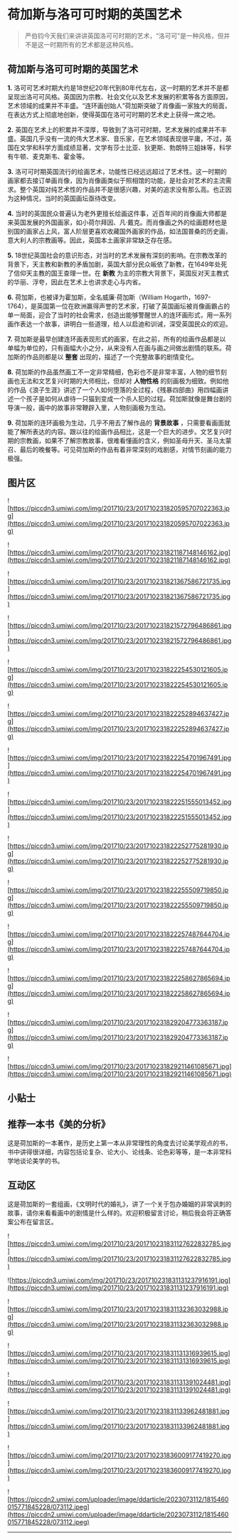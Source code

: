 # 荷加斯与洛可可时期的英国艺术

> 严伯钧今天我们来讲讲英国洛可可时期的艺术，“洛可可”是一种风格，但并不是这一时期所有的艺术都是这种风格。

## 荷加斯与洛可可时期的英国艺术

 **1.** 洛可可艺术时期大约是18世纪20年代到80年代左右，这一时期的艺术并不是都呈现出洛可可风格。英国因为宗教、社会文化以及艺术发展的积累等各方面原因，艺术领域的成果并不丰盛。“连环画创始人”荷加斯突破了肖像画一家独大的局面，在表达方式上彻底地创新，使得英国在洛可可时期的艺术史上获得一席之地。

 **2.** 英国在艺术上的积累并不深厚，导致到了洛可可时期，艺术发展的成果并不丰盛。英国几乎没有一流的伟大艺术家、音乐家，在艺术领域表现很平庸，不过，英国在文学和科学方面成绩显著，文学有莎士比亚、狄更斯、勃朗特三姐妹等，科学有牛顿、麦克斯韦、霍金等。

 **3.** 洛可可时期英国流行的绘画艺术，功能性已经远远超过了艺术性。这一时期的画家都去接订单画肖像，因为肖像画类似于照相馆的功能，是社会对艺术的主流需求。整个英国对纯艺术性的作品并不是很感兴趣，对美的追求没有那么高。也正因为这种情况，当时的英国画坛亟待改变。

 **4.** 当时的英国民众普遍认为老外更擅长绘画这件事，近百年间的肖像画大师都是来英国发展的外国画家，如小荷尔拜因、凡·戴克。而肖像画之外的绘画题材也是别国的画家占上风，富人阶层更喜欢收藏国外画家的作品，如法国普桑的历史画，意大利人的宗教画等。因此，英国本土画家非常缺乏存在感。

 **5.** 18世纪英国社会的意识形态，对当时的艺术发展有深刻的影响。在宗教改革的背景下，天主教和新教的矛盾加剧，英国大部分民众皈依了新教，在1649年处死了信仰天主教的国王查理一世。在 **新教** 为主的宗教大背景下，英国反对天主教式的华丽、浮夸，因此在艺术上也讲求走心与内省。

 **6.** 荷加斯，也被译为霍加斯，全名威廉·荷加斯（William Hogarth，1697-1764），是英国第一位在欧洲赢得声誉的艺术家，打破了英国画坛被肖像画霸占的单一局面，迎合了当时的社会需求，创造出能够警醒世人的连环画形式，用一系列画作表达一个故事，讲明白一些道理，给人以启迪和训诫，深受英国民众的欢迎。

 **7.** 荷加斯是最早创建连环画表现形式的画家，在此之前，所有的绘画作品都是以单幅为单位的，只有画幅大小之分，从来没有人在画与画之间做出剧情的联系。荷加斯的作品则都是以 **整套** 出现的，描述了一个完整故事的剧情变化。

 **8.** 荷加斯的作品虽然画工不一定非常精细，色彩也不是非常丰富，人物的细节刻画也无法和文艺复兴时期的大师相比，但却对 **人物性格** 的刻画极为细致。例如他的作品《浪子生涯》讲述了一个人如何堕落的全过程，《残暴四部曲》用四幅画讲述一个孩子是如何从虐待一只猫到变成一个杀人犯的过程。荷加斯就像是舞台剧的导演一般，画中的故事非常鞭辟入里，人物刻画极为生动。

 **9.** 荷加斯的连环画极为生动，几乎不用去了解作品的 **背景故事** ，只需要看画面就能了解所表达的内容。跟以往的绘画作品相比，这是一个巨大的进步。文艺复兴时期的宗教画，如果不了解宗教故事，很难看懂画的含义，例如圣母升天、圣马太蒙召、最后的晚餐等。可见荷加斯的作品有着非常深刻的戏剧感，对情节刻画的能力极强。

## 图片区

![https://piccdn3.umiwi.com/img/201710/23/201710231820595707022363.jpg](https://piccdn3.umiwi.com/img/201710/23/201710231820595707022363.jpg)

![https://piccdn3.umiwi.com/img/201710/23/201710231821187148146162.jpg](https://piccdn3.umiwi.com/img/201710/23/201710231821187148146162.jpg)

![https://piccdn3.umiwi.com/img/201710/23/201710231821367586721735.jpg](https://piccdn3.umiwi.com/img/201710/23/201710231821367586721735.jpg)

![https://piccdn3.umiwi.com/img/201710/23/201710231821572796486861.jpg](https://piccdn3.umiwi.com/img/201710/23/201710231821572796486861.jpg)

![https://piccdn3.umiwi.com/img/201710/23/201710231822254530121605.jpg](https://piccdn3.umiwi.com/img/201710/23/201710231822254530121605.jpg)

![https://piccdn3.umiwi.com/img/201710/23/201710231822252894637427.jpg](https://piccdn3.umiwi.com/img/201710/23/201710231822252894637427.jpg)

![https://piccdn3.umiwi.com/img/201710/23/201710231822254701967491.jpg](https://piccdn3.umiwi.com/img/201710/23/201710231822254701967491.jpg)

![https://piccdn3.umiwi.com/img/201710/23/201710231822251555013452.jpg](https://piccdn3.umiwi.com/img/201710/23/201710231822251555013452.jpg)

![https://piccdn3.umiwi.com/img/201710/23/201710231822252775281930.jpg](https://piccdn3.umiwi.com/img/201710/23/201710231822252775281930.jpg)

![https://piccdn3.umiwi.com/img/201710/23/201710231822255509719850.jpg](https://piccdn3.umiwi.com/img/201710/23/201710231822255509719850.jpg)

![https://piccdn3.umiwi.com/img/201710/23/201710231822257487644704.jpg](https://piccdn3.umiwi.com/img/201710/23/201710231822257487644704.jpg)

![https://piccdn3.umiwi.com/img/201710/23/201710231822258627865694.jpg](https://piccdn3.umiwi.com/img/201710/23/201710231822258627865694.jpg)

![https://piccdn3.umiwi.com/img/201710/23/201710231829204773363187.jpg](https://piccdn3.umiwi.com/img/201710/23/201710231829204773363187.jpg)

![https://piccdn3.umiwi.com/img/201710/23/201710231829211461085671.jpg](https://piccdn3.umiwi.com/img/201710/23/201710231829211461085671.jpg)

## 小贴士

## 推荐一本书《美的分析》

这是荷加斯的一本著作，是历史上第一本从非常理性的角度去讨论美学观点的书，书中讲得很详细，内容包括论复杂、论大小、论线条、论色彩等等，是一本非常科学地谈论美学的书。

## 互动区

这是荷加斯的一套组画，《文明时代的婚礼》，讲了一个关于包办婚姻的非常讽刺的故事，请你来看看画中的剧情是什么样的。欢迎积极留言讨论，稍后我会将正确答案公布在留言区。

![https://piccdn3.umiwi.com/img/201710/23/201710231831127622832785.jpg](https://piccdn3.umiwi.com/img/201710/23/201710231831127622832785.jpg)

![https://piccdn3.umiwi.com/img/201710/23/201710231831131237916191.jpg](https://piccdn3.umiwi.com/img/201710/23/201710231831131237916191.jpg)

![https://piccdn3.umiwi.com/img/201710/23/201710231831132363032988.jpg](https://piccdn3.umiwi.com/img/201710/23/201710231831132363032988.jpg)

![https://piccdn3.umiwi.com/img/201710/23/201710231831131316939615.jpg](https://piccdn3.umiwi.com/img/201710/23/201710231831131316939615.jpg)

![https://piccdn3.umiwi.com/img/201710/23/201710231831131391024481.jpg](https://piccdn3.umiwi.com/img/201710/23/201710231831131391024481.jpg)

![https://piccdn3.umiwi.com/img/201710/23/201710231831133962481881.jpg](https://piccdn3.umiwi.com/img/201710/23/201710231831133962481881.jpg)

![https://piccdn3.umiwi.com/img/201710/23/201710231836009177419270.jpg](https://piccdn3.umiwi.com/img/201710/23/201710231836009177419270.jpg)

![https://piccdn2.umiwi.com/uploader/image/ddarticle/2023073112/1815460015771845228/073112.jpeg](https://piccdn2.umiwi.com/uploader/image/ddarticle/2023073112/1815460015771845228/073112.jpeg)

---
